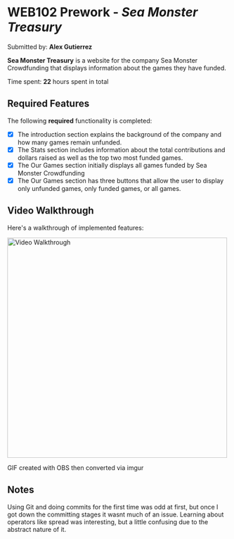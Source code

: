 # WEB102 Prework - *Sea Monster Treasury*

Submitted by: **Alex Gutierrez**

**Sea Monster Treasury** is a website for the company Sea Monster Crowdfunding that displays information about the games they have funded.

Time spent: **22** hours spent in total

## Required Features

The following **required** functionality is completed:

* [X] The introduction section explains the background of the company and how many games remain unfunded.
* [X] The Stats section includes information about the total contributions and dollars raised as well as the top two most funded games.
* [X] The Our Games section initially displays all games funded by Sea Monster Crowdfunding
* [X] The Our Games section has three buttons that allow the user to display only unfunded games, only funded games, or all games.

## Video Walkthrough

Here's a walkthrough of implemented features:

<img src='https://imgur.com/xEdN7YV.gif' title='Video Walkthrough' width='500' alt='Video Walkthrough' />

<!-- Replace this with whatever GIF tool you used! -->
GIF created with OBS then converted via imgur
<!-- Recommended tools:
[Kap](https://getkap.co/) for macOS
[ScreenToGif](https://www.screentogif.com/) for Windows
[peek](https://github.com/phw/peek) for Linux. -->

## Notes

Using Git and doing commits for the first time was odd at first, but once I got down the committing stages it wasnt much of an issue. Learning about operators like spread was interesting, but a little confusing due to the abstract nature of it.